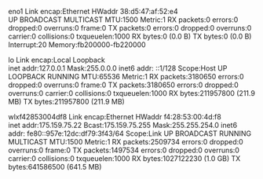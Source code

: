 eno1      Link encap:Ethernet  HWaddr 38:d5:47:af:52:e4  
          UP BROADCAST MULTICAST  MTU:1500  Metric:1
          RX packets:0 errors:0 dropped:0 overruns:0 frame:0
          TX packets:0 errors:0 dropped:0 overruns:0 carrier:0
          collisions:0 txqueuelen:1000 
          RX bytes:0 (0.0 B)  TX bytes:0 (0.0 B)
          Interrupt:20 Memory:fb200000-fb220000 

lo        Link encap:Local Loopback  
          inet addr:127.0.0.1  Mask:255.0.0.0
          inet6 addr: ::1/128 Scope:Host
          UP LOOPBACK RUNNING  MTU:65536  Metric:1
          RX packets:3180650 errors:0 dropped:0 overruns:0 frame:0
          TX packets:3180650 errors:0 dropped:0 overruns:0 carrier:0
          collisions:0 txqueuelen:1000 
          RX bytes:211957800 (211.9 MB)  TX bytes:211957800 (211.9 MB)

wlxf42853004df8 Link encap:Ethernet  HWaddr f4:28:53:00:4d:f8  
          inet addr:175.159.75.22  Bcast:175.159.75.255  Mask:255.255.254.0
          inet6 addr: fe80::957e:12dc:df79:3f43/64 Scope:Link
          UP BROADCAST RUNNING MULTICAST  MTU:1500  Metric:1
          RX packets:2509734 errors:0 dropped:0 overruns:0 frame:0
          TX packets:1497534 errors:0 dropped:0 overruns:0 carrier:0
          collisions:0 txqueuelen:1000 
          RX bytes:1027122230 (1.0 GB)  TX bytes:641586500 (641.5 MB)

